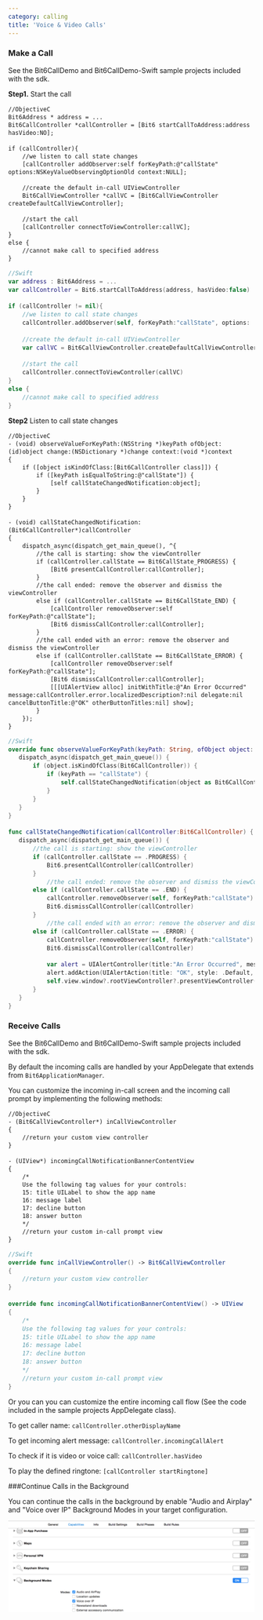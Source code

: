```yaml
---
category: calling
title: 'Voice & Video Calls'
---
```


### Make a Call

See the Bit6CallDemo and Bit6CallDemo-Swift sample projects included with the sdk.

__Step1.__ Start the call

```objc
//ObjectiveC
Bit6Address * address = ...
Bit6CallController *callController = [Bit6 startCallToAddress:address hasVideo:NO];

if (callController){
	//we listen to call state changes
	[callController addObserver:self forKeyPath:@"callState" options:NSKeyValueObservingOptionOld context:NULL];
	
	//create the default in-call UIViewController
	Bit6CallViewController *callVC = [Bit6CallViewController createDefaultCallViewController];
	
	//start the call
    [callController connectToViewController:callVC];
}
else {
    //cannot make call to specified address
}
```
```swift
//Swift
var address : Bit6Address = ...
var callController = Bit6.startCallToAddress(address, hasVideo:false)

if (callController != nil){
	//we listen to call state changes
	callController.addObserver(self, forKeyPath:"callState", options: .Old, context:nil)
	
	//create the default in-call UIViewController
	var callVC = Bit6CallViewController.createDefaultCallViewController()
	
	//start the call
    callController.connectToViewController(callVC)
}
else {
    //cannot make call to specified address
}
```

__Step2__ Listen to call state changes

```objc
//ObjectiveC
- (void) observeValueForKeyPath:(NSString *)keyPath ofObject:(id)object change:(NSDictionary *)change context:(void *)context
{
    if ([object isKindOfClass:[Bit6CallController class]]) {
        if ([keyPath isEqualToString:@"callState"]) {
            [self callStateChangedNotification:object];
        }
    }
}

- (void) callStateChangedNotification:(Bit6CallController*)callController
{
    dispatch_async(dispatch_get_main_queue(), ^{
    	//the call is starting: show the viewController
        if (callController.callState == Bit6CallState_PROGRESS) {
            [Bit6 presentCallController:callController];
        }
        //the call ended: remove the observer and dismiss the viewController
        else if (callController.callState == Bit6CallState_END) {
            [callController removeObserver:self forKeyPath:@"callState"];
            [Bit6 dismissCallController:callController];
        }
        //the call ended with an error: remove the observer and dismiss the viewController
        else if (callController.callState == Bit6CallState_ERROR) {
            [callController removeObserver:self forKeyPath:@"callState"];
            [Bit6 dismissCallController:callController];
            [[[UIAlertView alloc] initWithTitle:@"An Error Occurred" message:callController.error.localizedDescription?:nil delegate:nil cancelButtonTitle:@"OK" otherButtonTitles:nil] show];
        }
    });
}
```
```swift
//Swift
override func observeValueForKeyPath(keyPath: String, ofObject object: AnyObject, change: [NSObject: AnyObject], context: UnsafeMutablePointer<Void>) {
   dispatch_async(dispatch_get_main_queue()) {
       if (object.isKindOfClass(Bit6CallController)) {
           if (keyPath == "callState") {
               self.callStateChangedNotification(object as Bit6CallController)
           }
       }
   }
}

func callStateChangedNotification(callController:Bit6CallController) {
   dispatch_async(dispatch_get_main_queue()) {
       //the call is starting: show the viewController
       if (callController.callState == .PROGRESS) {
           Bit6.presentCallController(callController)
       }
           //the call ended: remove the observer and dismiss the viewController
       else if (callController.callState == .END) {
           callController.removeObserver(self, forKeyPath:"callState")
           Bit6.dismissCallController(callController)
       }
           //the call ended with an error: remove the observer and dismiss the viewController
       else if (callController.callState == .ERROR) {
           callController.removeObserver(self, forKeyPath:"callState")
           Bit6.dismissCallController(callController)
           
           var alert = UIAlertController(title:"An Error Occurred", message: callController.error.localizedDescription, preferredStyle: .Alert)
           alert.addAction(UIAlertAction(title: "OK", style: .Default, handler:nil))
           self.view.window?.rootViewController?.presentViewController(alert, animated: true, completion:nil)
       }
   }
}
```

### Receive Calls

See the Bit6CallDemo and Bit6CallDemo-Swift sample projects included with the sdk.

By default the incoming calls are handled by your AppDelegate that extends from `Bit6ApplicationManager`. 

You can customize the incoming in-call screen and the incoming call prompt by implementing the following methods:

```objc
//ObjectiveC
- (Bit6CallViewController*) inCallViewController
{
	//return your custom view controller
}

- (UIView*) incomingCallNotificationBannerContentView
{
	/*
	Use the following tag values for your controls:
	15: title UILabel to show the app name
 	16: message label
 	17: decline button
 	18: answer button
	*/
	//return your custom in-call prompt view
}
```
```swift
//Swift
override func inCallViewController() -> Bit6CallViewController
{
	//return your custom view controller
}

override func incomingCallNotificationBannerContentView() -> UIView
{
	/*
	Use the following tag values for your controls:
	15: title UILabel to show the app name
 	16: message label
 	17: decline button
 	18: answer button
	*/
	//return your custom in-call prompt view
}
```

Or you can you can customize the entire incoming call flow (See the code included in the sample projects AppDelegate class).

To get caller name: `callController.otherDisplayName`

To get incoming alert message: `callController.incomingCallAlert`

To check if it is video or voice call: `callController.hasVideo`

To play the defined ringtone: `[callController startRingtone]`

###Continue Calls in the Background

You can continue the calls in the background by enable "Audio and Airplay" and "Voice over IP" Background Modes in your target configuration.

<img class="shot" src="images/background_calls.png"/>
